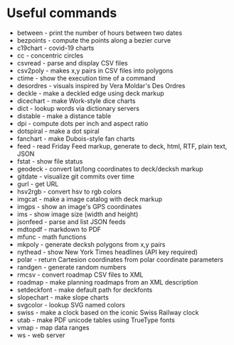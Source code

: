 # Useful commands

* between - print the number of hours between two dates
* bezpoints - compute the points along a bezier curve
* c19chart - covid-19 charts
* cc - concentric circles
* csvread - parse and display CSV files
* csv2poly - makes x,y pairs in CSV files into polygons
* ctime - show the execution time of a command
* desordres - visuals inspired by Vera Moldar's Des Ordres
* deckle - make a deckled edge using deck markup
* dicechart - make Work-style dice charts
* dict - lookup words via dictionary servers
* distable - make a distance table
* dpi - compute dots per inch and aspect ratio
* dotspiral - make a dot spiral
* fanchart - make Dubois-style fan charts
* feed - read Friday Feed markup, generate to deck, html, RTF, plain text, JSON
* fstat - show file status
* geodeck - convert lat/long coordinates to deck/decksh markup
* gitdate - visualize git commits over time
* gurl - get URL
* hsv2rgb - convert hsv to rgb colors
* imgcat - make a image catalog with deck markup
* imgps - show an image's GPS coordinates
* ims - show image size (width and height)
* jsonfeed - parse and list JSON feeds
* mdtopdf - markdown to PDF
* mfunc - math functions
* mkpoly - generate decksh polygons from x,y pairs
* nythead - show New York Times headlines (API key required)
* polar - return Cartesion coordinates from polar coordinate parameters
* randgen - generate random numbers
* rmcsv - convert roadmap CSV files to XML
* roadmap - make planning roadmaps from an XML description
* setdeckfont - make default path for deckfonts
* slopechart - make slope charts
* svgcolor - lookup SVG named colors
* swiss - make a clock based on the iconic Swiss Railway clock
* utab - make PDF unicode tables using TrueType fonts
* vmap - map data ranges
* ws - web server



